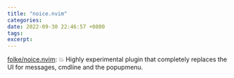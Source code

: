 ```yaml
---
title: "noice.nvim"
categories: 
date: 2022-09-30 22:46:57 +0800
tags: 
excerpt: 
---
```




[folke/noice.nvim](https://github.com/folke/noice.nvim): 💥 Highly experimental plugin that completely replaces the UI for messages, cmdline and the popupmenu.









